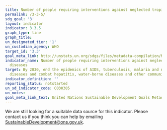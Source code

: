```yaml
---
title: Number of people requiring interventions against neglected tropical diseases
permalink: /3-3-5/
sdg_goal: '3'
layout: indicator
indicator: 3.3.5
graph_type: line
graph_title:
un_designated_tier: '1'
un_custodian_agency: WHO
target_id: '3.3'
goal_meta_link: http://unstats.un.org/sdgs/files/metadata-compilation/Metadata-Goal-3.pdf
indicator_name: Number of people requiring interventions against neglected tropical
  diseases
target: By 2030, end the epidemics of AIDS, tuberculosis, malaria and neglected tropical
  diseases and combat hepatitis, water-borne diseases and other communicable diseases
indicator_definition: ''
reporting_status: notstarted
un_sd_indicator_code: C030305
un_notes:
goal_meta_link_text: United Nations Sustainable Development Goals Metadata (pdf 865kB)
---
```


We are still looking for a suitable data source for this indicator. Please contact us if you think you can help by emailing <a href="mailto:SustainableDevelopment@ons.gov.uk">SustainableDevelopment@ons.gov.uk</a>.


